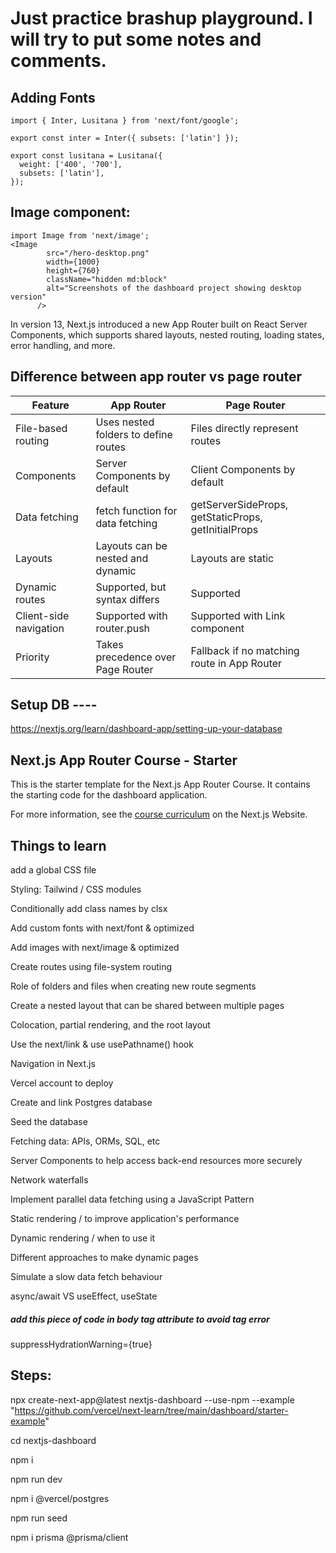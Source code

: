 # Just practice brashup playground. I will try to put some notes and comments.

## Adding Fonts

```
import { Inter, Lusitana } from 'next/font/google';

export const inter = Inter({ subsets: ['latin'] });

export const lusitana = Lusitana({
  weight: ['400', '700'],
  subsets: ['latin'],
});
```

## Image component:

```
import Image from 'next/image';
<Image
        src="/hero-desktop.png"
        width={1000}
        height={760}
        className="hidden md:block"
        alt="Screenshots of the dashboard project showing desktop version"
      />
```

In version 13, Next.js introduced a new App Router built on React Server Components, which supports shared layouts, nested routing, loading states, error handling, and more.

## Difference between app router vs page router

<table class="s-table">
<thead>
<tr>
<th>Feature</th>
<th>App Router</th>
<th>Page Router</th>
</tr>
</thead>
<tbody>
<tr>
<td>File-based routing</td>
<td>Uses nested folders to define routes</td>
<td>Files directly represent routes</td>
</tr>
<tr>
<td>Components</td>
<td>Server Components by default</td>
<td>Client Components by default</td>
</tr>
<tr>
<td>Data fetching</td>
<td>fetch function for data fetching</td>
<td>getServerSideProps, getStaticProps, getInitialProps</td>
</tr>
<tr>
<td>Layouts</td>
<td>Layouts can be nested and dynamic</td>
<td>Layouts are static</td>
</tr>
<tr>
<td>Dynamic routes</td>
<td>Supported, but syntax differs</td>
<td>Supported</td>
</tr>
<tr>
<td>Client-side navigation</td>
<td>Supported with router.push</td>
<td>Supported with Link component</td>
</tr>
<tr>
<td>Priority</td>
<td>Takes precedence over Page Router</td>
<td>Fallback if no matching route in App Router</td>
</tr>
</tbody>
</table>

## Setup DB ----

https://nextjs.org/learn/dashboard-app/setting-up-your-database

## Next.js App Router Course - Starter

This is the starter template for the Next.js App Router Course. It contains the starting code for the dashboard application.

For more information, see the [course curriculum](https://nextjs.org/learn) on the Next.js Website.

## Things to learn

add a global CSS file

Styling: Tailwind / CSS modules

Conditionally add class names by clsx

Add custom fonts with next/font & optimized

Add images with next/image & optimized

Create routes using file-system routing

Role of folders and files when creating new route segments

Create a nested layout that can be shared between multiple pages

Colocation, partial rendering, and the root layout

Use the next/link & use usePathname() hook

Navigation in Next.js

Vercel account to deploy

Create and link Postgres database

Seed the database

Fetching data: APIs, ORMs, SQL, etc

Server Components to help access back-end resources more securely

Network waterfalls

Implement parallel data fetching using a JavaScript Pattern

Static rendering / to improve application's performance

Dynamic rendering / when to use it

Different approaches to make dynamic pages

Simulate a slow data fetch behaviour

async/await VS useEffect, useState

##### add this piece of code in body tag attribute to avoid tag error

suppressHydrationWarning={true}

## Steps:

npx create-next-app@latest nextjs-dashboard --use-npm --example "https://github.com/vercel/next-learn/tree/main/dashboard/starter-example"

cd nextjs-dashboard

npm i

npm run dev

npm i @vercel/postgres

npm run seed

npm i prisma @prisma/client
